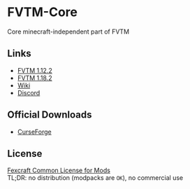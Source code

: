 # FVTM-Core
Core minecraft-independent part of FVTM

## Links
- [FVTM 1.12.2](https://github.com/fexcraft/fvtm)
- [FVTM 1.18.2](https://github.com/fexcraft/fvtm)
- [Wiki](https://fexcraft.net/wiki/mod/fvtm)
- [Discord](https://discord.gg/AkMAzaA)

## Official Downloads
- [CurseForge](https://www.curseforge.com/minecraft/mc-mods/fexs-vehicle-mod)

## License
[Fexcraft Common License for Mods](https://fexcraft.net/license?id=mods)    
TL;DR: no distribution (modpacks are ``OK``), no commercial use
